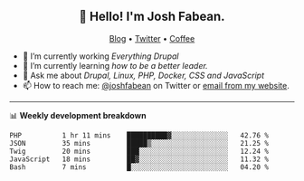 <h2 align="center">👋 Hello! I'm Josh Fabean.</h2>
<p align="center">
  <a href="https://joshfabean.com">Blog</a> •
  <a href="https://twitter.com/fabean">Twitter</a> •
  <a href="https://www.buymeacoffee.com/LSxne6Yr4">Coffee</a>
</p>

- 🔭 I’m currently working *Everything Drupal*
- 🌱 I’m currently learning *how to be a better leader.*
- 💬 Ask me about *Drupal, Linux, PHP, Docker, CSS and JavaScript*
- 📫 How to reach me: [@joshfabean](https://twitter.com/joshfabean) on Twitter or [email from my website](https://joshfabean.com).

-------

📊 **Weekly development breakdown**
<!--START_SECTION:waka-->
```text
PHP          1 hr 11 mins    ██████████▓░░░░░░░░░░░░░░   42.76 % 
JSON         35 mins         █████▒░░░░░░░░░░░░░░░░░░░   21.25 % 
Twig         20 mins         ███░░░░░░░░░░░░░░░░░░░░░░   12.24 % 
JavaScript   18 mins         ██▓░░░░░░░░░░░░░░░░░░░░░░   11.32 % 
Bash         7 mins          █░░░░░░░░░░░░░░░░░░░░░░░░   04.20 % 
```
<!--END_SECTION:waka-->

<!--
**fabean/fabean** is a ✨ _special_ ✨ repository because its `README.md` (this file) appears on your GitHub profile.

Here are some ideas to get you started:

- 🔭 I’m currently working on ...
- 🌱 I’m currently learning ...
- 👯 I’m looking to collaborate on ...
- 🤔 I’m looking for help with ...
- 💬 Ask me about ...
- 📫 How to reach me: ...
- 😄 Pronouns: ...
- ⚡ Fun fact: ...
-->
